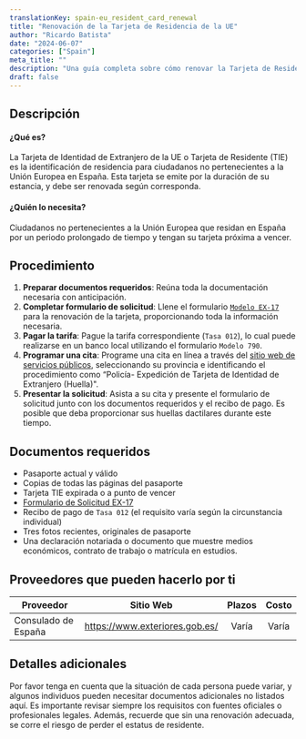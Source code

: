 ```yaml
---
translationKey: spain-eu_resident_card_renewal
title: "Renovación de la Tarjeta de Residencia de la UE"
author: "Ricardo Batista"
date: "2024-06-07"
categories: ["Spain"]
meta_title: ""
description: "Una guía completa sobre cómo renovar la Tarjeta de Residencia de la UE en España."
draft: false
---
```


## Descripción
#### ¿Qué es?
La Tarjeta de Identidad de Extranjero de la UE o Tarjeta de Residente (TIE) es la identificación de residencia para ciudadanos no pertenecientes a la Unión Europea en España. Esta tarjeta se emite por la duración de su estancia, y debe ser renovada según corresponda.
#### ¿Quién lo necesita?
Ciudadanos no pertenecientes a la Unión Europea que residan en España por un periodo prolongado de tiempo y tengan su tarjeta próxima a vencer.

## Procedimiento
1. **Preparar documentos requeridos**: Reúna toda la documentación necesaria con anticipación.
2. **Completar formulario de solicitud**: Llene el formulario [`Modelo EX-17`](https://sede.administracionespublicas.gob.es/modelosoficiales/) para la renovación de la tarjeta, proporcionando toda la información necesaria.
3. **Pagar la tarifa**: Pague la tarifa correspondiente (`Tasa 012`), lo cual puede realizarse en un banco local utilizando el formulario `Modelo 790`.
4. **Programar una cita**: Programe una cita en línea a través del [sitio web de servicios públicos](https://sede.administracionespublicas.gob.es/icpplus/), seleccionando su provincia e identificando el procedimiento como “Policía- Expedición de Tarjeta de Identidad de Extranjero (Huella)".
5. **Presentar la solicitud**: Asista a su cita y presente el formulario de solicitud junto con los documentos requeridos y el recibo de pago. Es posible que deba proporcionar sus huellas dactilares durante este tiempo.

## Documentos requeridos
- Pasaporte actual y válido
- Copias de todas las páginas del pasaporte
- Tarjeta TIE expirada o a punto de vencer
- [Formulario de Solicitud EX-17](https://sede.administracionespublicas.gob.es/modelosoficiales/)
- Recibo de pago de `Tasa 012` (el requisito varía según la circunstancia individual)
- Tres fotos recientes, originales de pasaporte
- Una declaración notariada o documento que muestre medios económicos, contrato de trabajo o matrícula en estudios.

## Proveedores que pueden hacerlo por ti

| Proveedor        |     Sitio Web     |     Plazos    |       Costo      |
| --------------- | --------------- |  :-------------: | :-------------: |
| Consulado de España      |  https://www.exteriores.gob.es/       |      Varía      |        Varía       |

## Detalles adicionales
Por favor tenga en cuenta que la situación de cada persona puede variar, y algunos individuos pueden necesitar documentos adicionales no listados aquí. Es importante revisar siempre los requisitos con fuentes oficiales o profesionales legales. Además, recuerde que sin una renovación adecuada, se corre el riesgo de perder el estatus de residente.